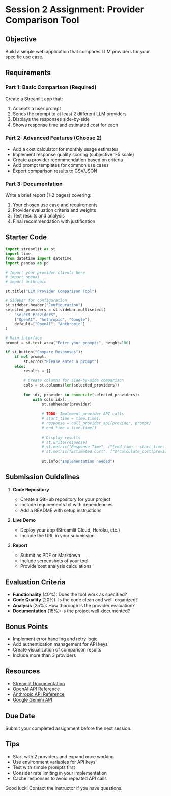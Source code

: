 # Session 2 Assignment: Provider Comparison Tool

## Objective
Build a simple web application that compares LLM providers for your specific use case.

## Requirements

### Part 1: Basic Comparison (Required)
Create a Streamlit app that:
1. Accepts a user prompt
2. Sends the prompt to at least 2 different LLM providers
3. Displays the responses side-by-side
4. Shows response time and estimated cost for each

### Part 2: Advanced Features (Choose 2)
- Add a cost calculator for monthly usage estimates
- Implement response quality scoring (subjective 1-5 scale)
- Create a provider recommendation based on criteria
- Add prompt templates for common use cases
- Export comparison results to CSV/JSON

### Part 3: Documentation
Write a brief report (1-2 pages) covering:
1. Your chosen use case and requirements
2. Provider evaluation criteria and weights
3. Test results and analysis
4. Final recommendation with justification

## Starter Code

```python
import streamlit as st
import time
from datetime import datetime
import pandas as pd

# Import your provider clients here
# import openai
# import anthropic

st.title("LLM Provider Comparison Tool")

# Sidebar for configuration
st.sidebar.header("Configuration")
selected_providers = st.sidebar.multiselect(
    "Select Providers",
    ["OpenAI", "Anthropic", "Google"],
    default=["OpenAI", "Anthropic"]
)

# Main interface
prompt = st.text_area("Enter your prompt:", height=100)

if st.button("Compare Responses"):
    if not prompt:
        st.error("Please enter a prompt")
    else:
        results = {}
        
        # Create columns for side-by-side comparison
        cols = st.columns(len(selected_providers))
        
        for idx, provider in enumerate(selected_providers):
            with cols[idx]:
                st.subheader(provider)
                
                # TODO: Implement provider API calls
                # start_time = time.time()
                # response = call_provider_api(provider, prompt)
                # end_time = time.time()
                
                # Display results
                # st.write(response)
                # st.metric("Response Time", f"{end_time - start_time:.2f}s")
                # st.metric("Estimated Cost", f"${calculate_cost(provider, tokens):.4f}")
                
                st.info("Implementation needed")
```

## Submission Guidelines

1. **Code Repository**
   - Create a GitHub repository for your project
   - Include requirements.txt with dependencies
   - Add a README with setup instructions

2. **Live Demo**
   - Deploy your app (Streamlit Cloud, Heroku, etc.)
   - Include the URL in your submission

3. **Report**
   - Submit as PDF or Markdown
   - Include screenshots of your tool
   - Provide cost analysis calculations

## Evaluation Criteria

- **Functionality** (40%): Does the tool work as specified?
- **Code Quality** (20%): Is the code clean and well-organized?
- **Analysis** (25%): How thorough is the provider evaluation?
- **Documentation** (15%): Is the project well-documented?

## Bonus Points
- Implement error handling and retry logic
- Add authentication management for API keys
- Create visualization of comparison results
- Include more than 3 providers

## Resources
- [Streamlit Documentation](https://docs.streamlit.io)
- [OpenAI API Reference](https://platform.openai.com/docs)
- [Anthropic API Reference](https://docs.anthropic.com)
- [Google Gemini API](https://ai.google.dev/docs)

## Due Date
Submit your completed assignment before the next session.

## Tips
- Start with 2 providers and expand once working
- Use environment variables for API keys
- Test with simple prompts first
- Consider rate limiting in your implementation
- Cache responses to avoid repeated API calls

Good luck! Contact the instructor if you have questions.
